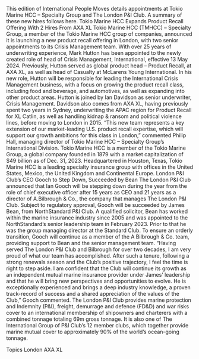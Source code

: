 This edition of International People Moves details appointments at Tokio Marine HCC – Specialty Group and The London P&I Club.
A summary of these new hires follows here.
Tokio Marine HCC Expands Product Recall Offering With 2 Hires From AXA XL
Tokio Marine HCC (TMHCC) – Specialty Group, a member of the Tokio Marine HCC group of companies, announced it is launching a new product recall offering in London, with two senior appointments to its Crisis Management team.
With over 25 years of underwriting experience, Mark Hutton has been appointed to the newly created role of head of Crisis Management, International, effective 13 May 2024. Previously, Hutton served as global product head – Product Recall, at AXA XL, as well as head of Casualty at McLarens Young International.
In his new role, Hutton will be responsible for leading the International Crisis Management business, with a focus on growing the product recall class, including food and beverage, and automotives, as well as expanding into other product areas.
Hutton is joined by Ian Davidson as senior underwriter, Crisis Management. Davidson also comes from AXA XL, having previously spent two years in Sydney, underwriting the APAC region for Product Recall for XL Catlin, as well as handling kidnap & ransom and political violence lines, before moving to London in 2015.
“This new team represents a key extension of our market-leading U.S. product recall expertise, which will support our growth ambitions for this class in London,” commented Philip Hall, managing director of Tokio Marine HCC – Specialty Group’s International Division.
Tokio Marine HCC is a member of the Tokio Marine Group, a global company founded in 1879 with a market capitalization of $49 billion as of Dec. 31, 2023. Headquartered in Houston, Texas, Tokio Marine HCC is a leading specialty insurance group with offices in the United States, Mexico, the United Kingdom and Continental Europe.
London P&I Club’s CEO Gooch to Step Down, Succeeded by Bean
The London P&I Club announced that Ian Gooch will be stepping down during the year from the role of chief executive officer after 15 years as CEO and 21 years as a director of A.Bilbrough & Co., the company that manages The London P&I Club.
Subject to regulatory approval, Gooch will be succeeded by James Bean, from NorthStandard P&I Club.
A qualified solicitor, Bean has worked within the marine insurance industry since 2005 and was appointed to the NorthStandard’s senior leadership team in February 2023. Prior to that he was the group managing director at the Standard Club.
To ensure an orderly transition, Gooch will continue as a member of the A Bilbrough & Co. team, providing support to Bean and the senior management team.
“Having served The London P&I Club and Bilbrough for over two decades, I am very proud of what our team has accomplished. After such a tenure, following a strong renewals season and the Club’s positive trajectory, I feel the time is right to step aside. I am confident that the Club will continue its growth as an independent mutual marine insurance provider under James’ leadership and that he will bring new perspectives and opportunities to evolve. He is exceptionally experienced and brings a deep industry knowledge, a proven track-record of success and a shared appreciation of the values of the Club,” Gooch commented.
The London P&I Club provides marine protection and Indemnity (P&I), freight, demurrage and defence (FD&D) and war risks cover to an international membership of shipowners and charterers with a combined tonnage totaling 69m gross tonnage. It is also one of The International Group of P&I Club’s 12 member clubs, which together provide marine mutual cover to approximately 90% of the world’s ocean-going tonnage.

Topics
London
AXA XL
